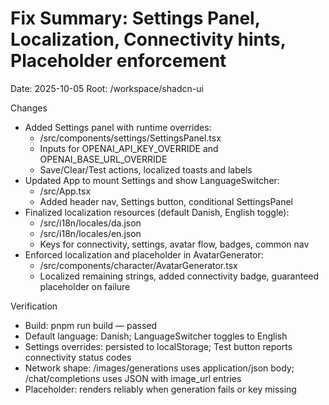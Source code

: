 # Fix Summary: Settings Panel, Localization, Connectivity hints, Placeholder enforcement

Date: 2025-10-05
Root: /workspace/shadcn-ui

Changes
- Added Settings panel with runtime overrides:
  - /src/components/settings/SettingsPanel.tsx
  - Inputs for OPENAI_API_KEY_OVERRIDE and OPENAI_BASE_URL_OVERRIDE
  - Save/Clear/Test actions, localized toasts and labels
- Updated App to mount Settings and show LanguageSwitcher:
  - /src/App.tsx
  - Added header nav, Settings button, conditional SettingsPanel
- Finalized localization resources (default Danish, English toggle):
  - /src/i18n/locales/da.json
  - /src/i18n/locales/en.json
  - Keys for connectivity, settings, avatar flow, badges, common nav
- Enforced localization and placeholder in AvatarGenerator:
  - /src/components/character/AvatarGenerator.tsx
  - Localized remaining strings, added connectivity badge, guaranteed placeholder on failure

Verification
- Build: pnpm run build — passed
- Default language: Danish; LanguageSwitcher toggles to English
- Settings overrides: persisted to localStorage; Test button reports connectivity status codes
- Network shape: /images/generations uses application/json body; /chat/completions uses JSON with image_url entries
- Placeholder: renders reliably when generation fails or key missing